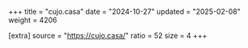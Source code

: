 +++
title = "cujo.casa"
date = "2024-10-27"
updated = "2025-02-08"
weight = 4206

[extra]
source = "https://cujo.casa/"
ratio = 52
size = 4
+++
